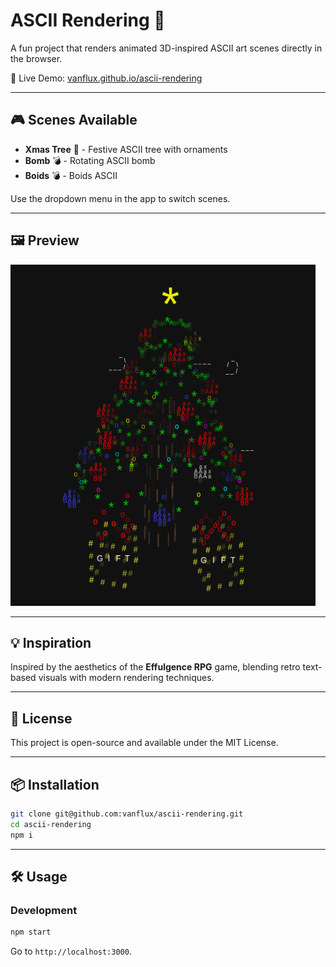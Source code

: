 
# ASCII Rendering 🎨

A fun project that renders animated 3D-inspired ASCII art scenes directly in the browser.

🔗 Live Demo: [vanflux.github.io/ascii-rendering](https://vanflux.github.io/ascii-rendering/)

---

## 🎮 Scenes Available

* **Xmas Tree** 🎄 - Festive ASCII tree with ornaments
* **Bomb** 💣 - Rotating ASCII bomb
* **Boids** 💣 - Boids ASCII

Use the dropdown menu in the app to switch scenes.

---

## 🖼️ Preview

![Demo](./docs/xmas-tree.png)

---

## 💡 Inspiration

Inspired by the aesthetics of the **Effulgence RPG** game, blending retro text-based visuals with modern rendering techniques.

---

## 📄 License

This project is open-source and available under the MIT License.

---

## 📦 Installation

```bash
git clone git@github.com:vanflux/ascii-rendering.git
cd ascii-rendering
npm i
```

---

## 🛠️ Usage

### Development

```bash
npm start
```

Go to `http://localhost:3000`.
